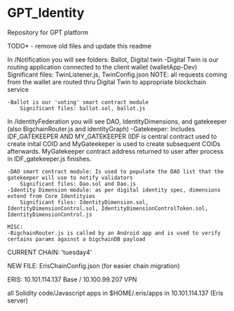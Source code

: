 # GPT_Identity
Repository for GPT platform

TODO* - remove old files and update this readme

In /Notification you will see folders: Ballot, Digital twin
    -Digital Twin is our routing application connected to the client wallet (walletApp-Dev)
        Significant files: TwinListener.js, TwinConfig.json
            NOTE: all requests coming from the wallet are routed thru Digital Twin to appropriate blockchain service
        
    -Ballot is our 'voting' smart contract module
        Significant files: ballot.sol, ballot.js
        
In /IdentityFederation you will see DAO, IdentityDimensions, and gatekeeper (also BigchainRouter.js and identityGraph)
    -Gatekeeper: Includes IDF_GATEKEEPER AND MY_GATEKEEPER (IDF is central contract used to create inital COID and MyGateekeper is used to      create subsequent COIDs afterwards. MyGatekeeper contract address returned to user after process in IDF_gatekeeper.js finishes.
    
    -DAO smart contract module: Is used to populate the DAO list that the gatekeeper will use to notify validators
        Significant files: Dao.sol and Dao.js
    -Identity Dimension module: as per digital identity spec, dimensions extend from Core Identityies
        Significant files: IdentityDimension.sol, IdentityDimensionControl.sol, IdentityDimensionControlToken.sol, IdentityDimensionControl.js
        
    MISC:
    -BigchainRouter.js is called by an Android app and is used to verify certains params against a bigchainDB payload


CURRENT CHAIN: 'tuesday4'

NEW FILE: ErisChainConfig.json (for easier chain migration)

ERIS:
    10.101.114.137 Base / 10.100.99.207 VPN

all Solidity code/Javascript apps in $HOME/.eris/apps in 10.101.114.137 (Eris server)
